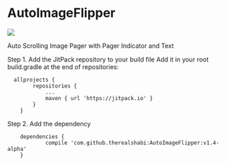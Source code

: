 # AutoImageFlipper
[![](https://jitpack.io/v/therealshabi/AutoImageFlipper.svg)](https://jitpack.io/#therealshabi/AutoImageFlipper)

Auto Scrolling Image Pager with Pager Indicator and Text

Step 1. Add the JitPack repository to your build file
Add it in your root build.gradle at the end of repositories:

```
  allprojects {
		repositories {
			...
			maven { url 'https://jitpack.io' }
		}
	}
```
Step 2. Add the dependency
```
	dependencies {
	        compile 'com.github.therealshabi:AutoImageFlipper:v1.4-alpha'
	}
```


